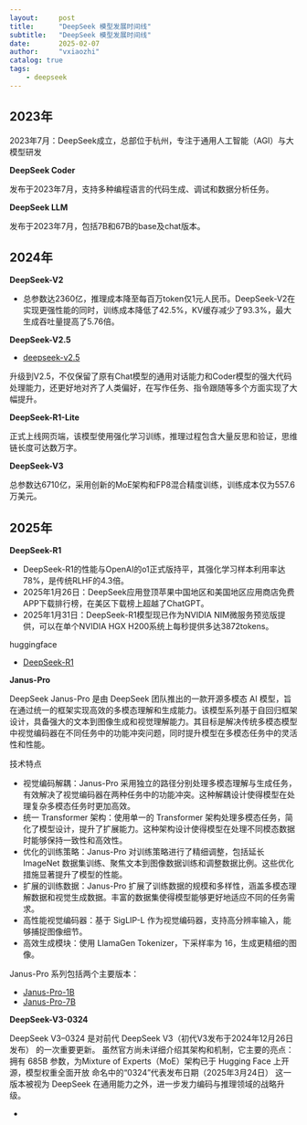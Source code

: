 ```yaml
---
layout:     post
title:      "DeepSeek 模型发展时间线"
subtitle:   "DeepSeek 模型发展时间线"
date:       2025-02-07
author:     "vxiaozhi"
catalog: true
tags:
    - deepseek
---
```


## 2023年

2023年7月：DeepSeek成立，总部位于杭州，专注于通用人工智能（AGI）与大模型研发

**DeepSeek Coder** 

发布于2023年7月，支持多种编程语言的代码生成、调试和数据分析任务。

**DeepSeek LLM** 

发布于2023年7月，包括7B和67B的base及chat版本。

## 2024年

**DeepSeek-V2**

- 总参数达2360亿，推理成本降至每百万token仅1元人民币。DeepSeek-V2在实现更强性能的同时，训练成本降低了42.5%，KV缓存减少了93.3%，最大生成吞吐量提高了5.76倍。

**DeepSeek-V2.5**

- [deepseek-v2.5](https://ollama.com/library/deepseek-v2.5)

升级到V2.5，不仅保留了原有Chat模型的通用对话能力和Coder模型的强大代码处理能力，还更好地对齐了人类偏好，在写作任务、指令跟随等多个方面实现了大幅提升。

**DeepSeek-R1-Lite**

正式上线网页端，该模型使用强化学习训练，推理过程包含大量反思和验证，思维链长度可达数万字。

**DeepSeek-V3**

总参数达6710亿，采用创新的MoE架构和FP8混合精度训练，训练成本仅为557.6万美元。

## 2025年

**DeepSeek-R1** 

- DeepSeek-R1的性能与OpenAI的o1正式版持平，其强化学习样本利用率达78%，是传统RLHF的4.3倍。
- 2025年1月26日：DeepSeek应用登顶苹果中国地区和美国地区应用商店免费APP下载排行榜，在美区下载榜上超越了ChatGPT。
- 2025年1月31日：DeepSeek-R1模型现已作为NVIDIA NIM微服务预览版提供，可以在单个NVIDIA HGX H200系统上每秒提供多达3872tokens。


huggingface

- [DeepSeek-R1](https://huggingface.co/deepseek-ai/DeepSeek-R1)

**Janus-Pro**

DeepSeek Janus-Pro 是由 DeepSeek 团队推出的一款开源多模态 AI 模型，旨在通过统一的框架实现高效的多模态理解和生成能力。该模型系列基于自回归框架设计，具备强大的文本到图像生成和视觉理解能力。其目标是解决传统多模态模型中视觉编码器在不同任务中的功能冲突问题，同时提升模型在多模态任务中的灵活性和性能。

技术特点

- 视觉编码解耦：Janus-Pro 采用独立的路径分别处理多模态理解与生成任务，有效解决了视觉编码器在两种任务中的功能冲突。这种解耦设计使得模型在处理复杂多模态任务时更加高效。
- 统一 Transformer 架构：使用单一的 Transformer 架构处理多模态任务，简化了模型设计，提升了扩展能力。这种架构设计使得模型在处理不同模态数据时能够保持一致性和高效性。
- 优化的训练策略：Janus-Pro 对训练策略进行了精细调整，包括延长 ImageNet 数据集训练、聚焦文本到图像数据训练和调整数据比例。这些优化措施显著提升了模型的性能。
- 扩展的训练数据：Janus-Pro 扩展了训练数据的规模和多样性，涵盖多模态理解数据和视觉生成数据。丰富的数据集使得模型能够更好地适应不同的任务需求。
- 高性能视觉编码器：基于 SigLIP-L 作为视觉编码器，支持高分辨率输入，能够捕捉图像细节。
- 高效生成模块：使用 LlamaGen Tokenizer，下采样率为 16，生成更精细的图像。

Janus-Pro 系列包括两个主要版本：

- [Janus-Pro-1B](https://huggingface.co/deepseek-ai/Janus-Pro-1B)
- [Janus-Pro-7B](https://huggingface.co/deepseek-ai/Janus-Pro-7B)

**DeepSeek-V3-0324**

DeepSeek V3–0324 是对前代 DeepSeek V3（初代V3发布于2024年12月26日发布） 的一次重要更新。
虽然官方尚未详细介绍其架构和机制，它主要的亮点：拥有 685B 参数，为Mixture of Experts（MoE）架构已于 Hugging Face 上开源，模型权重全面开放 命名中的“0324”代表发布日期（2025年3月24日） 这一版本被视为 DeepSeek 在通用能力之外，进一步发力编码与推理领域的战略升级。


- [](https://huggingface.co/deepseek-ai/DeepSeek-V3-0324)

